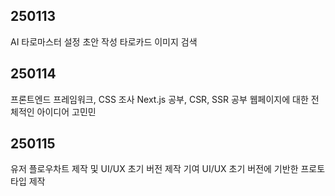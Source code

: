 ## 250113
AI 타로마스터 설정 초안 작성
타로카드 이미지 검색

## 250114
프론트엔드 프레임워크, CSS 조사
Next.js 공부, CSR, SSR 공부
웹페이지에 대한 전체적인 아이디어 고민민

## 250115
유저 플로우차트 제작 및 UI/UX 초기 버전 제작 기여
UI/UX 초기 버전에 기반한 프로토타입 제작

